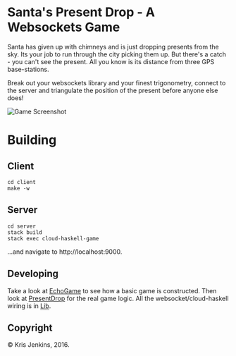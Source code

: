 # Santa's Present Drop - A Websockets Game

Santa has given up with chimneys and is just dropping presents from
the sky. Its your job to run through the city picking them up. But
there's a catch - you can't see the present. All you know is its
distance from three GPS base-stations.

Break out your websockets library and your finest trigonometry,
connect to the server and triangulate the position of the present
before anyone else does!

![Game Screenshot](actionshot.png?raw=true "Screenshot")

# Building

## Client

```
cd client
make -w
```

## Server

```
cd server
stack build
stack exec cloud-haskell-game
```

...and navigate to http://localhost:9000.


## Developing

Take a look at [EchoGame](server/src/EchoGame.hs) to see how a basic
game is constructed. Then look
at [PresentDrop](server/src/PresentDrop.hs) for the real game
logic. All the websocket/cloud-haskell wiring is
in [Lib](server/src/Lib.hs).

## Copyright

© Kris Jenkins, 2016.
